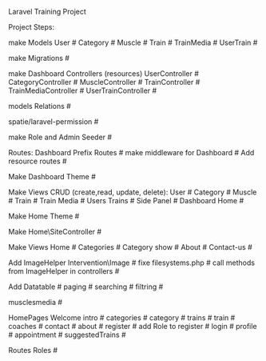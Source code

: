 Laravel Training Project

Project Steps:

make Models 
    User #
    Category #
    Muscle #
    Train #
    TrainMedia #
    UserTrain #

make Migrations #

make Dashboard Controllers (resources)
    UserController #
    CategoryController #
    MuscleController #
    TrainController #
    TrainMediaController #
    UserTrainController #

models Relations #

spatie/laravel-permission #

make Role and Admin Seeder #

Routes:
    Dashboard Prefix Routes #
    make middleware for Dashboard #
    Add resource routes #

Make Dashboard Theme #

Make Views
    CRUD (create,read, update, delete):
        User #
        Category #
        Muscle #
        Train #
        Train Media #
        Users Trains #
    Side Panel #
    Dashboard Home #

Make Home Theme #

Make Home\SiteController #

Make Views
    Home #
    Categories #
    Category show #
    About #
    Contact-us #

Add ImageHelper
    Intervention\Image #
    fixe filesystems.php #
    call methods from ImageHelper in controllers #

Add Datatable #
    paging #
    searching #
    filtring #


musclesmedia #

HomePages
    Welcome
        intro #
        categories #
        category #
        trains #
        train #
        coaches #
        contact #
        about #
        register #
            add Role to register #
        login #
        profile #
        appointment #
        suggestedTrains #

Routes Roles #

